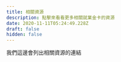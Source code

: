 ```yaml
---
title: 相關資源
description: 點擊來看看更多相關就業金卡的資源
date: 2020-11-11T05:24:49.228Z
draft: false
hidden: false
---
```

我們這邊會列出相關資源的連結